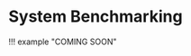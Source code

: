 # System Benchmarking

!!! example "COMING SOON"
    

<!-- 
find best ways to evaluate memary performance & benchmark... release benchmarks here with TL;DR @top before llama webinar 
 -->